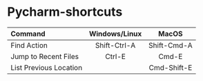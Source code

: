 # Pycharm-shortcuts

| Command                  | Windows/Linux | MacOS         |
| :---                     |    :----:     |    :----:     |
| Find Action              | Shift-Ctrl-A  | Shift-Cmd-A   |
| Jump to Recent Files     | Ctrl-E        | Cmd-E         |
| List Previous Location   |               | Cmd-Shift-E   |
